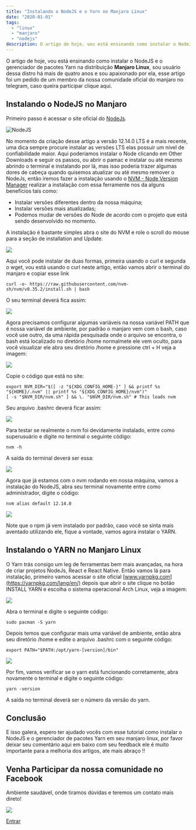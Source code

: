 ```yaml
---
title: "Instalando o NodeJS e o Yarn no Manjaro Linux"
date: "2020-01-01"
tags: 
  - "linux"
  - "manjaro"
  - "nodejs"
description: O artigo de hoje, vou está ensinando como instalar o NodeJS e o gerenciador de pacotes Yarn na distribuição Manjaro Linux, sou usuário dessa distro há mais de quatro anos e sou apaixonado por ela, esse artigo foi um pedido de um membro da nossa comunidade oficial do manjaro no telegram, caso queira participar clique aqui.
---
```


O artigo de hoje, vou está ensinando como instalar o NodeJS e o gerenciador de pacotes Yarn na distribuição **Manjaro Linux**, sou usuário dessa distro há mais de quatro anos e sou apaixonado por ela, esse artigo foi um pedido de um membro da nossa comunidade oficial do manjaro no telegram, caso queira participar clique aqui.

## Instalando o NodeJS no Manjaro

Primeiro passo é acessar o site oficial do [NodeJs](https://nodejs.org/en/).

![NodeJS](/uploads/2019/12/Site-nodejs-1024x614.png)

No momento da criação desse artigo a versão 12.14.0 LTS é a mais recente, uma dica sempre procure instalar as versões LTS elas possuir um nível de confiabilidade maior. Aqui poderiamos instalar o Node clicando em Other Downloads e seguir os passos, ou abrir o pamac e instalar ou até mesmo abrindo o terminal e instalando por lá, mas isso poderia trazer algumas dores de cabeça quando quisemos atualizar ou até mesmo remover o NodeJs, então iremos fazer a instalação usando o [NVM - Node Version Manager](https://github.com/nvm-sh/nvm) realizar a instalação com essa ferramente nos da alguns benefícios tais como:

- Instalar versões diferentes dentro da nossa máquina;
- Instalar versões mais atualizadas;
- Podemos mudar de versões do Node de acordo com o projeto que está sendo desenvolvido no momento.

A instalação é bastante simples abra o site do NVM e role o scroll do mouse para a seção de installation and Update.

![](/uploads/2019/12/instalação-nvm.png)

Aqui você pode instalar de duas formas, primeira usando o curl e segunda o wget, vou está usando o curl neste artigo, então vamos abrir o terminal do manjaro e copiar esse link

```
curl -o- https://raw.githubusercontent.com/nvm-sh/nvm/v0.35.2/install.sh | bash
```

O seu terminal deverá fica assim:

![](/uploads/2019/12/instalando-nvm-vias-terminal-1024x437.jpg)

Agora precisamos configurar algumas variáveis na nossa variável PATH que é nossa variável de ambiente, por padrão o manjaro vem com o bash, caso você use outro, da uma rápida pesquisada onde o arquivo se encontra, o bash está localizado no diretório /home normalmete ele vem oculto, para você visualizar ele abra seu diretório /home e pressione ctrl + H veja a imagem:

![](/uploads/2019/12/variavel-bash-1024x544.png)

Copie o código que está no site:

```
export NVM_DIR="$([ -z "${XDG_CONFIG_HOME-}" ] && printf %s "${HOME}/.nvm" || printf %s "${XDG_CONFIG_HOME}/nvm")"
[ -s "$NVM_DIR/nvm.sh" ] && \. "$NVM_DIR/nvm.sh" # This loads nvm
```

Seu arquivo .bashrc deverá ficar assim:

![](/uploads/2019/12/bashrc-1024x484.png)

Para testar se realmente o nvm foi devidamente instalado, entre como superusuário e digite no terminal o seguinte código:

```
nvm -h
```

A saída do terminal deverá ser essa:

![](/uploads/2019/12/nvm-rodando-1024x594.jpg)

Agora que já estamos com o nvm rodando em nossa máquina, vamos a instalação do NodeJS, abra seu terminal novamente entre como administrador, digite o código:

```
nvm alias default 12.14.0
```

![](/uploads/2019/12/nodejs-instalado-1024x595.jpg)

Note que o npm já vem instalado por padrão, caso você se sinta mais aventado utilizando ele, fique a vontade, vamos agora instalar o YARN.

## Instalando o YARN no Manjaro Linux

O Yarn trás consigo um leg de ferramentas bem mais avançadas, na hora de criar projetos NodeJs, React e React Native. Então vamos lá para instalação, primeiro vamos acessar o site oficial [www.yarnpkg.com](https://yarnpkg.com/lang/en/) depois que abrir o site clique no botão INSTALL YARN e escolha o sistema operacional Arch Linux, veja a imagem:

![](/uploads/2019/12/escolha-arth.png)

Abra o terminal e digite o seguinte código:

```
sudo pacman -S yarn
```

Depois temos que configurar mais uma variável de ambiente, então abra seu diretório /home e edite o arquivo .bashrc com o seguinte código:

```
export PATH="$PATH:/opt/yarn-[version]/bin"
```

![](/uploads/2019/12/variavel-de-yarn-1024x485.png)

Por fim, vamos verificar se o yarn está funcionando corretamente, abra novamente o terminal e digite o seguinte código:

```
yarn -version
```

A saída no terminal deverá ser o número da versão do yarn.

## Conclusão

E isso galera, espero ter ajudado vocês com esse tutorial como instalar o NodeJS e o gerenciador de pacotes Yarn em seu manjaro linux, por favor deixar seu comentário aqui em baixo com seu feedback ele é muito importante para a melhoria dos artigos, ate mais abraço !!

## Venha Participar da nossa comunidade no Facebook

Ambiente saudável, onde tiramos dúvidas e teremos um contato mais direto!

![](/uploads/2020/01/Facebook-150x150.png)

[Entrar](https://web.facebook.com/groups/469979653689791/?ref=bookmarks)
